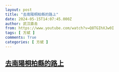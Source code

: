 ```yaml
---
layout: post
title: "去南陽桐柏縣的路上"
date: 2024-05-15T14:07:45.000Z
author: 武汉直击
from: https://www.youtube.com/watch?v=Q8TGIhXJw0I
tags: [ 方斌 ]
comments: True
categories: [ 方斌 ]
---
```

<!--1715782065000-->
[去南陽桐柏縣的路上](https://www.youtube.com/watch?v=Q8TGIhXJw0I)
------

<div>

</div>
